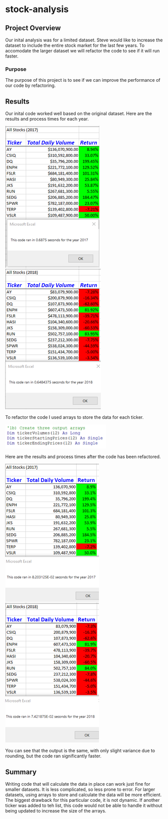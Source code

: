 # stock-analysis

## Project Overview

Our inital analysis was for a limited dataset. Steve would like to increase the dataset to include the entire stock market for the last few years. To accomodate the larger dataset we will refactor the code to see if it will run faster.
### Purpose
The purpose of this project is to see if we can improve the performance of our code by refactoring.

## Results

Our inital code worked well based on the original dataset. Here are the results and process times for each year.

![Inital 2017 process time](Resources/All_Stocks_Analysis_2017.png) ![Initial 2018 process time](Resources/All_Stocks_Analysis_2018.png)

To refactor the code I used arrays to store the data for each ticker.

![VBA code to declare the arrays](Resources/VBA_Refactored_using_arrays.png)

Here are the results and process times after the code has been refactored.

![Refactored 2017 process time](Resources/VBA_Challenge_2017.png) ![Refactored 2018 process time](Resources/VBA_Challenge_2018.png)

You can see that the output is the same, with only slight variance due to rounding, but the code ran significantly faster.

## Summary

Writing code that will calculate the data in place can work just fine for smaller datasets. It is less complicated, so less prone to error. For larger datasets, using arrays to store and calculate the data will be more efficient. The biggest drawback for this particular code, it is not dynamic. If another ticker was added to teh list, this code would not be able to handle it without being updated to increase the size of the arrays.
